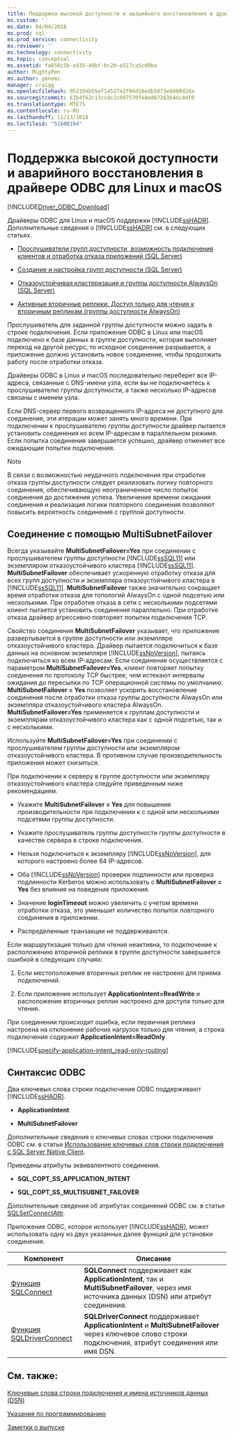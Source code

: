 ```yaml
---
title: Поддержка высокой доступности и аварийного восстановления в драйвере ODBC для Linux и macOS | Документы Майкрософт
ms.custom: ''
ms.date: 04/04/2018
ms.prod: sql
ms.prod_service: connectivity
ms.reviewer: ''
ms.technology: connectivity
ms.topic: conceptual
ms.assetid: fa656c5b-a935-40bf-bc20-e517ca5cd0ba
author: MightyPen
ms.author: genemi
manager: craigg
ms.openlocfilehash: 952194b55ef14527e2f04d18edb5873e6098d2da
ms.sourcegitcommit: 63b4f62c13ccdc2c097570fe8ed07263b4dc4df0
ms.translationtype: MTE75
ms.contentlocale: ru-RU
ms.lasthandoff: 11/13/2018
ms.locfileid: "51600104"
---
```

# <a name="odbc-driver-on-linux-and-macos-support-for-high-availability-and-disaster-recovery"></a>Поддержка высокой доступности и аварийного восстановления в драйвере ODBC для Linux и macOS
[!INCLUDE[Driver_ODBC_Download](../../../includes/driver_odbc_download.md)]

Драйверы ODBC для Linux и macOS поддержки [!INCLUDE[ssHADR](../../../includes/sshadr_md.md)]. Дополнительные сведения о [!INCLUDE[ssHADR](../../../includes/sshadr_md.md)] см. в следующих статьях.  
  
-   [Прослушиватели групп доступности, возможность подключения клиентов и отработка отказа приложений (SQL Server)](https://msdn.microsoft.com/library/hh213417.aspx)  
  
-   [Создание и настройка групп доступности (SQL Server)](https://msdn.microsoft.com/library/ff878265.aspx)  
  
-   [Отказоустойчивая кластеризация и группы доступности AlwaysOn (SQL Server)](https://msdn.microsoft.com/library/ff929171.aspx)  
  
-   [Активные вторичные реплики. Доступ только для чтения к вторичным репликам (группы доступности AlwaysOn)](https://msdn.microsoft.com/library/ff878253.aspx)  
  
Прослушиватель для заданной группы доступности можно задать в строке подключения. Если приложение ODBC в Linux или macOS подключено к базе данных в группе доступности, которая выполняет переход на другой ресурс, то исходное соединение разрывается, а приложение должно установить новое соединение, чтобы продолжить работу после отработки отказа.

Драйверы ODBC в Linux и macOS последовательно переберет все IP-адреса, связанные с DNS-имени узла, если вы не подключаетесь к прослушивателю группы доступности, а также несколько IP-адресов связаны с именем узла.

Если DNS-сервер первого возвращенного IP-адреса не доступного для соединения, эти итерации может занять много времени. При подключении к прослушивателю группы доступности драйвер пытается установить соединения ко всем IP-адресам в параллельном режиме. Если попытка соединения завершается успешно, драйвер отменяет все ожидающие попытки подключения.

> [!NOTE]  
> В связи с возможностью неудачного подключения при отработке отказа группы доступности следует реализовать логику повторного соединения, обеспечивающую неограниченное число попыток соединения до достижения успеха. Увеличение времени ожидания соединения и реализация логики повторного соединения позволяют повысить вероятность соединения с группой доступности.

## <a name="connecting-with-multisubnetfailover"></a>Соединение с помощью MultiSubnetFailover

Всегда указывайте **MultiSubnetFailover=Yes** при соединении с прослушивателем группы доступности [!INCLUDE[ssSQL11](../../../includes/sssql11-md.md)] или экземпляром отказоустойчивого кластера [!INCLUDE[ssSQL11](../../../includes/sssql11-md.md)]. **MultiSubnetFailover** обеспечивает ускоренную отработку отказа для всех групп доступности и экземпляра отказоустойчивого кластера в [!INCLUDE[ssSQL11](../../../includes/sssql11-md.md)]. **MultiSubnetFailover** также значительно сокращает время отработки отказа для топологий AlwaysOn с одной подсетью или несколькими. При отработке отказа в сети с несколькими подсетями клиент пытается установить соединения параллельно. При отработке отказа драйвер агрессивно повторяет попытки подключения TCP.

Свойство соединения **MultiSubnetFailover** указывает, что приложение развертывается в группе доступности или экземпляре отказоустойчивого кластера. Драйвер пытается подключиться к базе данных на основном экземпляре [!INCLUDE[ssNoVersion](../../../includes/ssnoversion-md.md)], пытаясь подключиться ко всем IP-адресам. Если соединение осуществляется с параметром **MultiSubnetFailover=Yes**, клиент повторяет попытку соединения по протоколу TCP быстрее, чем истекают интервалы ожидания до пересылки по TCP операционной системы по умолчанию. **MultiSubnetFailover = Yes** позволяет ускорить восстановление соединения после отработки отказа группы доступности AlwaysOn или экземпляра отказоустойчивого кластера AlwaysOn. **MultiSubnetFailover=Yes** применяется к группам доступности и экземплярам отказоустойчивого кластера как с одной подсетью, так и с несколькими.  

Используйте **MultiSubnetFailover=Yes** при соединении с прослушивателем группы доступности или экземпляром отказоустойчивого кластера. В противном случае производительность приложения может снизиться.

При подключении к серверу в группе доступности или экземпляру отказоустойчивого кластера следуйте приведенным ниже рекомендациям.
  
-   Укажите **MultiSubnetFailover = Yes** для повышения производительности при подключении к с одной или несколькими подсетями группы доступности.

-   Укажите прослушиватель группы доступности группы доступности в качестве сервера в строке подключения.
  
-   Нельзя подключиться к экземпляру [!INCLUDE[ssNoVersion](../../../includes/ssnoversion-md.md)], для которого настроено более 64 IP-адресов.

-   Оба [!INCLUDE[ssNoVersion](../../../includes/ssnoversion-md.md)] проверки подлинности или проверка подлинности Kerberos можно использовать с **MultiSubnetFailover = Yes** без влияния на поведение приложения.

-   Значение **loginTimeout** можно увеличить с учетом времени отработки отказа, это уменьшит количество попыток повторного соединения в приложении.

-   Распределенные транзакции не поддерживаются.  
  
Если маршрутизация только для чтения неактивна, то подключение к расположению вторичной реплики в группе доступности завершается ошибкой в следующих случаях:  
  
1.  Если местоположение вторичных реплик не настроено для приема подключений.  
  
2.  Если приложение использует **ApplicationIntent=ReadWrite** и расположение вторичных реплик настроено для доступа только для чтения.  
  
При соединении происходит ошибка, если первичная реплика настроена на отклонение рабочих нагрузок только для чтения, а строка подключения содержит **ApplicationIntent=ReadOnly**.  


[!INCLUDE[specify-application-intent_read-only-routing](~/includes/paragraph-content/specify-application-intent-read-only-routing.md)]


## <a name="odbc-syntax"></a>Синтаксис ODBC

Два ключевых слова строки подключения ODBC поддерживают [!INCLUDE[ssHADR](../../../includes/sshadr_md.md)].  
  
-   **ApplicationIntent**  
  
-   **MultiSubnetFailover**  
  
Дополнительные сведения о ключевых словах строки подключения ODBC см. в статье [Использование ключевых слов строки подключения с SQL Server Native Client](../../../relational-databases/native-client/applications/using-connection-string-keywords-with-sql-server-native-client.md).  
  
Приведены атрибуты эквивалентного соединения.
  
-   **SQL_COPT_SS_APPLICATION_INTENT**  
  
-   **SQL_COPT_SS_MULTISUBNET_FAILOVER**  
  
Дополнительные сведения об атрибутах соединений ODBC см. в статье [SQLSetConnectAttr](../../../relational-databases/native-client-odbc-api/sqlsetconnectattr.md).  
  
Приложение ODBC, которое использует [!INCLUDE[ssHADR](../../../includes/sshadr_md.md)], может использовать одну из двух указанных далее функций для установки соединения.  
  
|Компонент|Описание|  
|------------|---------------|  
|[Функция SQLConnect](../../../odbc/reference/syntax/sqlconnect-function.md)|**SQLConnect** поддерживает как **ApplicationIntent**, так и **MultiSubnetFailover**, через имя источника данных (DSN) или атрибут соединения.|  
|[Функция SQLDriverConnect](../../../odbc/reference/syntax/sqldriverconnect-function.md)|**SQLDriverConnect** поддерживает **ApplicationIntent** и **MultiSubnetFailover** через ключевое слово строки подключения, атрибут соединения или имя DSN.|
  
## <a name="see-also"></a>См. также:  

[Ключевые слова строки подключения и имена источников данных (DSN)](../../../connect/odbc/linux-mac/connection-string-keywords-and-data-source-names-dsns.md)

[Указания по программированию](../../../connect/odbc/linux-mac/programming-guidelines.md)

[Заметки о выпуске](../../../connect/odbc/linux-mac/release-notes.md)  

